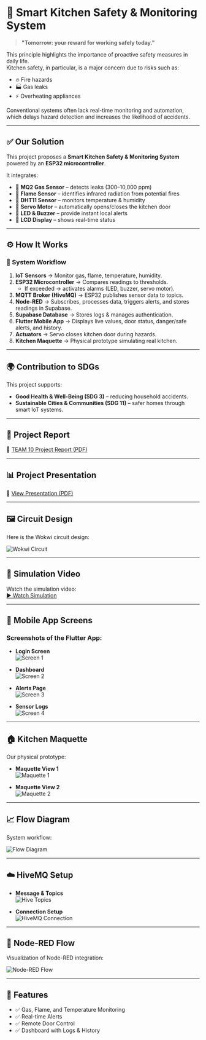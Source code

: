 # 🍳 Smart Kitchen Safety & Monitoring System  

> **"Tomorrow: your reward for working safely today."**  

This principle highlights the importance of proactive safety measures in daily life.  
Kitchen safety, in particular, is a major concern due to risks such as:  

- 🔥 Fire hazards  
- 🏭 Gas leaks  
- ⚡ Overheating appliances  

Conventional systems often lack real-time monitoring and automation, which delays hazard detection and increases the likelihood of accidents.  

---

## ✅ Our Solution  

This project proposes a **Smart Kitchen Safety & Monitoring System** powered by an **ESP32 microcontroller**.  

It integrates:  
- 🔹 **MQ2 Gas Sensor** – detects leaks (300–10,000 ppm)  
- 🔹 **Flame Sensor** – identifies infrared radiation from potential fires  
- 🔹 **DHT11 Sensor** – monitors temperature & humidity  
- 🔹 **Servo Motor** – automatically opens/closes the kitchen door  
- 🔹 **LED & Buzzer** – provide instant local alerts  
- 🔹 **LCD Display** – shows real-time status  

---

## ⚙️ How It Works  

### 🔄 System Workflow  
1. **IoT Sensors** → Monitor gas, flame, temperature, humidity.  
2. **ESP32 Microcontroller** → Compares readings to thresholds.  
   - If exceeded → activates alarms (LED, buzzer, servo motor).  
3. **MQTT Broker (HiveMQ)** → ESP32 publishes sensor data to topics.  
4. **Node-RED** → Subscribes, processes data, triggers alerts, and stores readings in Supabase.  
5. **Supabase Database** → Stores logs & manages authentication.  
6. **Flutter Mobile App** → Displays live values, door status, danger/safe alerts, and history.  
7. **Actuators** → Servo closes kitchen door during hazards.  
8. **Kitchen Maquette** → Physical prototype simulating real kitchen.  

---

## 🌍 Contribution to SDGs  

This project supports:  
- **Good Health & Well-Being (SDG 3)** – reducing household accidents.  
- **Sustainable Cities & Communities (SDG 11)** – safer homes through smart IoT systems.  

---

## 📑 Project Report  
📄 [TEAM 10 Project Report (PDF)](TEAM%2010.pdf)  

---

## 📊 Project Presentation  
📄 [View Presentation (PDF)](presentation.pdf)  

---

## 🖼️ Circuit Design  
Here is the Wokwi circuit design:  

![Wokwi Circuit](wokwi%20circuit%20screen%20.jpg)  

---

## 🎥 Simulation Video  
Watch the simulation video:  
[▶️ Watch Simulation](simulation%20video.mp4)  

---

## 📱 Mobile App Screens  

### Screenshots of the Flutter App:  
- **Login Screen**  
  ![Screen 1](screen1.jpg)  

- **Dashboard**  
  ![Screen 2](screen2.jpg)  

- **Alerts Page**  
  ![Screen 3](screen3.jpg)  

- **Sensor Logs**  
  ![Screen 4](screen4.jpg)  

---

## 🏠 Kitchen Maquette  

Our physical prototype:  

- **Maquette View 1**  
  ![Maquette 1](maquette1.jpg)  

- **Maquette View 2**  
  ![Maquette 2](maquette2.jpg)  

---

## 📈 Flow Diagram  
System workflow:  

![Flow Diagram](flow%20diagram%20.jpg)  

---

## ☁️ HiveMQ Setup  
- **Message & Topics**  
  ![Hive Topics](Hive(Message+%20Topics).png)  

- **Connection Setup**  
  ![HiveMQ Connection](HiveMQ%20Connection.png)  

---

## 🔗 Node-RED Flow  
Visualization of Node-RED integration:  

![Node-RED Flow](Node%20Red%20Flow.png)  

---

## 🚀 Features  
- ✅ Gas, Flame, and Temperature Monitoring  
- ✅ Real-time Alerts  
- ✅ Remote Door Control  
- ✅ Dashboard with Logs & History  
